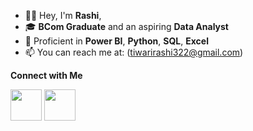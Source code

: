 - 👋🏻 Hey, I'm **Rashi**,                                                                                 
- 🎓 **BCom Graduate** and an aspiring **Data Analyst**
- 🌱 Proficient in **Power BI**, **Python**, **SQL**, **Excel**
- 📫 You can reach me at: (tiwarirashi322@gmail.com)


 **Connect with Me**

[<img src="https://github.com/Rashi-tiwary21/logos/blob/main/Linkedin%20logo.png" width="50" height="50">](https://www.linkedin.com/in/rashi-tiwari-01568a228/)
[<img src="https://github.com/Rashi-tiwary21/logos/blob/main/novypro%20logo.png" width="50" height="50">](https://www.novypro.com/profile_projects/member----6731-1)








